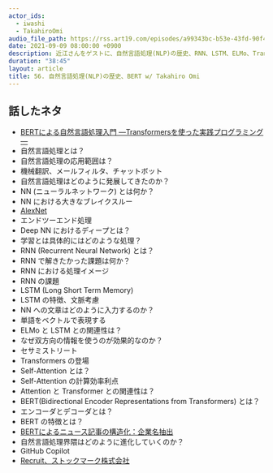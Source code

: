 ```yaml
---
actor_ids:
  - iwashi
  - TakahiroOmi
audio_file_path: https://rss.art19.com/episodes/a99343bc-b53e-43fd-90f4-e6fdca436aa8.mp3
date: 2021-09-09 08:00:00 +0900
description: 近江さんをゲストに、自然言語処理(NLP)の歴史、RNN、LSTM、ELMo、Transformers、BERT などについて語っていただいたエピソードです。
duration: "38:45"
layout: article
title: 56. 自然言語処理(NLP)の歴史、BERT w/ Takahiro Omi
---
```


## 話したネタ

- [BERTによる自然言語処理入門 ―Transformersを使った実践プログラミング―](https://amzn.to/3jTBEIr)
- 自然言語処理とは？
- 自然言語処理の応用範囲は？
- 機械翻訳、メールフィルタ、チャットボット
- 自然言語処理はどのように発展してきたのか？
- NN (ニューラルネットワーク) とは何か？
- NN における大きなブレイクスルー
- [AlexNet](https://ja.wikipedia.org/wiki/AlexNet)
- エンドツーエンド処理
- Deep NN におけるディープとは？
- 学習とは具体的にはどのような処理？
- RNN (Recurrent Neural Network) とは？
- RNN で解きたかった課題は何か？
- RNN における処理イメージ
- RNN の課題
- LSTM (Long Short Term Memory)
- LSTM の特徴、文脈考慮
- NN への文章はどのように入力するのか？
- 単語をベクトルで表現する
- ELMo と LSTM との関連性は？
- なぜ双方向の情報を使うのが効果的なのか？
- セサミストリート
- Transformers の登場
- Self-Attention とは？
- Self-Attention の計算効率利点
- Attention と Transformer との関連性は？
- BERT(Bidirectional Encoder Representations from Transformers) とは？
- エンコーダとデコーダとは？
- BERT の特徴とは？
- [BERTによるニュース記事の構造化：企業名抽出](https://tech.stockmark.co.jp/blog/202007_company_entities_recognition/)
- 自然言語処理界隈はどのように進化していくのか？
- GitHub Copilot
- [Recruit、ストックマーク株式会社](https://stockmark.co.jp/recruit)
